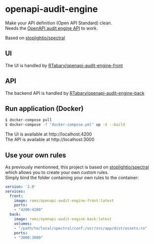 # openapi-audit-engine

Make your API definition (Open API Standard) clean.  
Needs the [OpenAPI audit engine API](https://github.com/RTabary/openapi-audit-engine-back) to work.

Based on [stoplightio/spectral](https://github.com/stoplightio/spectral)

## UI
The UI is handled by [RTabary/openapi-audit-engine-front](https://github.com/RTabary/openapi-audit-engine-front)

## API
The backend API is handled by [RTabary/openapi-audit-engine-back](https://github.com/RTabary/openapi-audit-engine-back)

## Run application (Docker)

```bash
$ docker-compose pull
$ docker-compose -f "docker-compose.yml" up -d --build
```
The UI is available at http://localhost:4200  
The API is available at http://localhost:3000

## Use your own rules

As previously mentionned, this project is based on [stoplightio/spectral](https://stoplight.io/p/docs/gh/stoplightio/spectral) which allows you to create your own custom rules.  
Simply bind the folder containing your own rules to the container:

```yaml
version: '2.0'
services:
  front:
    image: roms/openapi-audit-engine-front:latest
    ports:
    - "4200:4200"
  back:
    image: roms/openapi-audit-engine-back:latest
    volumes: 
    - "/path/to/local/spectral/conf:/usr/src/app/dist/assets:ro"
    ports: 
    - "3000:3000"
```

